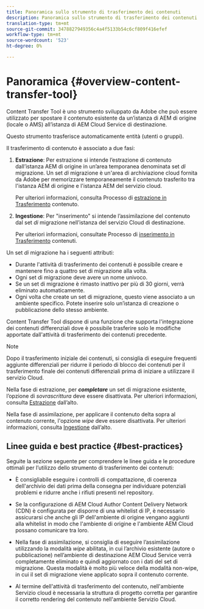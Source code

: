 ```yaml
---
title: Panoramica sullo strumento di trasferimento dei contenuti
description: Panoramica sullo strumento di trasferimento dei contenuti
translation-type: tm+mt
source-git-commit: 3478827949356c4a4f5133b54c6cf809f416efef
workflow-type: tm+mt
source-wordcount: '523'
ht-degree: 0%

---
```



# Panoramica {#overview-content-transfer-tool}

Content Transfer Tool è uno strumento sviluppato da Adobe che può essere utilizzato per spostare il contenuto esistente da un’istanza di AEM di origine (locale o AMS) all’istanza di AEM Cloud Service di destinazione.

Questo strumento trasferisce automaticamente entità (utenti o gruppi).

Il trasferimento di contenuto è associato a due fasi:

1. **Estrazione**:  Per estrazione si intende l’estrazione di contenuto dall’istanza AEM di origine in un’area temporanea denominata set *di* migrazione. Un set *di* migrazione è un&#39;area di archiviazione cloud fornita da Adobe per memorizzare temporaneamente il contenuto trasferito tra l&#39;istanza AEM di origine e l&#39;istanza AEM del servizio cloud.

   Per ulteriori informazioni, consulta Processo di [estrazione in Trasferimento](/help/move-to-cloud-service/content-transfer-tool/using-content-transfer-tool.md#extraction-process) contenuto.

2. **Ingestione**: Per &quot;inserimento&quot; si intende l’assimilazione del contenuto dal set *di* migrazione nell’istanza del servizio Cloud di destinazione.

   Per ulteriori informazioni, consultate Processo di [inserimento in Trasferimento](/help/move-to-cloud-service/content-transfer-tool/using-content-transfer-tool.md#ingestion-process) contenuti.

Un set *di* migrazione ha i seguenti attributi:

* Durante l&#39;attività di trasferimento dei contenuti è possibile creare e mantenere fino a quattro set di migrazione alla volta.
* Ogni set di migrazione deve avere un nome univoco.
* Se un set di migrazione è rimasto inattivo per più di 30 giorni, verrà eliminato automaticamente.
* Ogni volta che create un set di migrazione, questo viene associato a un ambiente specifico. Potete inserire solo un’istanza di creazione o pubblicazione dello stesso ambiente.

Content Transfer Tool dispone di una funzione che supporta l&#39;integrazione dei contenuti differenziali dove è possibile trasferire solo le modifiche apportate dall&#39;attività di trasferimento dei contenuti precedente.

>[!NOTE]
> Dopo il trasferimento iniziale dei contenuti, si consiglia di eseguire frequenti aggiunte differenziali per ridurre il periodo di blocco dei contenuti per il trasferimento finale dei contenuti differenziali prima di iniziare a utilizzare il servizio Cloud.

Nella fase di estrazione, per ***completare*** un set di migrazione esistente, l’opzione di *sovrascrittura* deve essere disattivata. Per ulteriori informazioni, consulta [Estrazione](/help/move-to-cloud-service/content-transfer-tool/using-content-transfer-tool.md#top-up-extraction-process) dall’alto.

Nella fase di assimilazione, per applicare il contenuto delta sopra al contenuto corrente, l&#39;opzione *wipe* deve essere disattivata. Per ulteriori informazioni, consulta [Ingestione](/help/move-to-cloud-service/content-transfer-tool/using-content-transfer-tool.md#top-up-ingestion-process) dall’alto.


## Linee guida e best practice {#best-practices}

Seguite la sezione seguente per comprendere le linee guida e le procedure ottimali per l’utilizzo dello strumento di trasferimento dei contenuti:

* È consigliabile eseguire i controlli di compattazione, di coerenza dell&#39;archivio dei dati prima della consegna per individuare potenziali problemi e ridurre anche i rifiuti presenti nel repository.

* Se la configurazione di AEM Cloud Author Content Delivery Network (CDN) è configurata per disporre di una whitelist di IP, è necessario assicurarsi che anche gli IP dell&#39;ambiente di origine vengano aggiunti alla whitelist in modo che l&#39;ambiente di origine e l&#39;ambiente AEM Cloud possano comunicare tra loro.

* Nella fase di assimilazione, si consiglia di eseguire l’assimilazione utilizzando la modalità *wipe* abilitata, in cui l’archivio esistente (autore o pubblicazione) nell’ambiente di destinazione AEM Cloud Service verrà completamente eliminato e quindi aggiornato con i dati del set di migrazione. Questa modalità è molto più veloce della modalità non-wipe, in cui il set di migrazione viene applicato sopra il contenuto corrente.

* Al termine dell&#39;attività di trasferimento del contenuto, nell&#39;ambiente Servizio cloud è necessaria la struttura di progetto corretta per garantire il corretto rendering del contenuto nell&#39;ambiente Servizio Cloud.